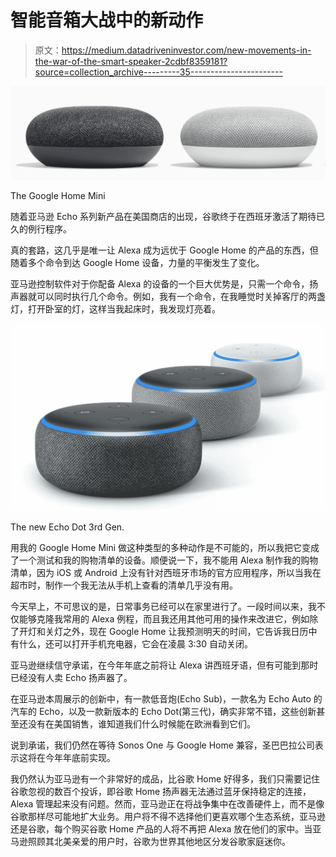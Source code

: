 # 智能音箱大战中的新动作

> 原文：<https://medium.datadriveninvestor.com/new-movements-in-the-war-of-the-smart-speaker-2cdbf8359181?source=collection_archive---------35----------------------->

![](img/8cf6f27a9cd1f835b2ee7f00a2d88caa.png)

The Google Home Mini

随着亚马逊 Echo 系列新产品在美国商店的出现，谷歌终于在西班牙激活了期待已久的例行程序。

真的套路，这几乎是唯一让 Alexa 成为远优于 Google Home 的产品的东西，但随着多个命令到达 Google Home 设备，力量的平衡发生了变化。

亚马逊控制软件对于你配备 Alexa 的设备的一个巨大优势是，只需一个命令，扬声器就可以同时执行几个命令。例如，我有一个命令，在我睡觉时关掉客厅的两盏灯，打开卧室的灯，这样当我起床时，我发现灯亮着。

![](img/ed79984ab5413234acc24dab4a533d80.png)

The new Echo Dot 3rd Gen.

用我的 Google Home Mini 做这种类型的多种动作是不可能的，所以我把它变成了一个测试和我的购物清单的设备。顺便说一下，我不能用 Alexa 制作我的购物清单，因为 iOS 或 Android 上没有针对西班牙市场的官方应用程序，所以当我在超市时，制作一个我无法从手机上查看的清单几乎没有用。

今天早上，不可思议的是，日常事务已经可以在家里进行了。一段时间以来，我不仅能够克隆我常用的 Alexa 例程，而且我还用其他可用的操作来改进它，例如除了开灯和关灯之外，现在 Google Home 让我预测明天的时间，它告诉我日历中有什么，还可以打开手机充电器，它会在凌晨 3:30 自动关闭。

亚马逊继续信守承诺，在今年年底之前将让 Alexa 讲西班牙语，但有可能到那时已经没有人卖 Echo 扬声器了。

在亚马逊本周展示的创新中，有一款低音炮(Echo Sub)，一款名为 Echo Auto 的汽车的 Echo，以及一款新版本的 Echo Dot(第三代)，确实非常不错，这些创新甚至还没有在美国销售，谁知道我们什么时候能在欧洲看到它们。

说到承诺，我们仍然在等待 Sonos One 与 Google Home 兼容，圣巴巴拉公司表示这将在今年年底前实现。

我仍然认为亚马逊有一个非常好的成品，比谷歌 Home 好得多，我们只需要记住谷歌忽视的数百个投诉，即谷歌 Home 扬声器无法通过蓝牙保持稳定的连接，Alexa 管理起来没有问题。然而，亚马逊正在将战争集中在改善硬件上，而不是像谷歌那样尽可能地扩大业务。用户将不得不选择他们更喜欢哪个生态系统，亚马逊还是谷歌，每个购买谷歌 Home 产品的人将不再把 Alexa 放在他们的家中。当亚马逊照顾其北美亲爱的用户时，谷歌为世界其他地区分发谷歌家庭迷你。